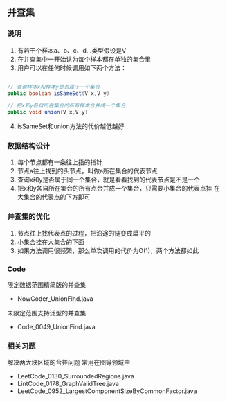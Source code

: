 ## 并查集

### 说明

1. 有若干个样本a、b、c、d…类型假设是V
2. 在并查集中一开始认为每个样本都在单独的集合里
3. 用户可以在任何时候调用如下两个方法：

```java

// 查询样本x和样本y是否属于一个集合
public boolean isSameSet(V x,V y)

// 把x和y各自所在集合的所有样本合并成一个集合
public void union(V x,V y) 
```

4. isSameSet和union方法的代价越低越好

### 数据结构设计

1. 每个节点都有一条往上指的指针
2. 节点a往上找到的头节点，叫做a所在集合的代表节点
3. 查询x和y是否属于同一个集合，就是看看找到的代表节点是不是一个
4. 把x和y各自所在集合的所有点合并成一个集合，只需要小集合的代表点挂 在大集合的代表点的下方即可

### 并查集的优化

1. 节点往上找代表点的过程，把沿途的链变成扁平的
2. 小集合挂在大集合的下面
3. 如果方法调用很频繁，那么单次调用的代价为O(1)，两个方法都如此

### Code

限定数据范围精简版的并查集

- NowCoder_UnionFind.java

未限定范围支持泛型的并查集

- Code_0049_UnionFind.java

### 相关习题

解决两大块区域的合并问题 常用在图等领域中

- LeetCode_0130_SurroundedRegions.java
- LintCode_0178_GraphValidTree.java
- LeetCode_0952_LargestComponentSizeByCommonFactor.java